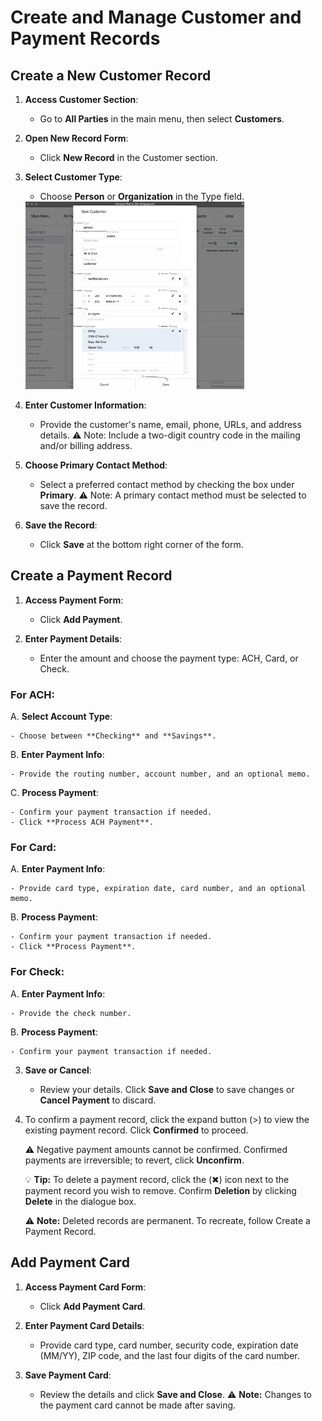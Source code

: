 # Create and Manage Customer and Payment Records

## Create a New Customer Record

1. **Access Customer Section**:
    
    - Go to **All Parties** in the main menu, then select **Customers**.
2. **Open New Record Form**:
    
    - Click **New Record** in the Customer section.
3. **Select Customer Type**:
    
    - Choose **Person** or **Organization** in the Type field.
    
    <img src="https://github.com/Fx-Professional-Services/HorizonDocs/blob/main/assets/7_create_customer_record.png" width="350" height="300">

4. **Enter Customer Information**:
    
    - Provide the customer's name, email, phone, URLs, and address details.
		⚠️ Note: Include a two-digit country code in the mailing and/or billing address.
5. **Choose Primary Contact Method**:
    
    - Select a preferred contact method by checking the box under **Primary**.
     ⚠️ Note: A primary contact method must be selected to save the record.
6. **Save the Record**:
    
    - Click **Save** at the bottom right corner of the form.

## Create a Payment Record

1. **Access Payment Form**:
    
    - Click **Add Payment**.
2. **Enter Payment Details**:
    
    - Enter the amount and choose the payment type: ACH, Card, or Check.

### For ACH:

A. **Select Account Type**:
    
    - Choose between **Checking** and **Savings**.
B. **Enter Payment Info**:
    
    - Provide the routing number, account number, and an optional memo.
    
C. **Process Payment**:
    
    - Confirm your payment transaction if needed.
    - Click **Process ACH Payment**.
### For Card:

A. **Enter Payment Info**:
    
    - Provide card type, expiration date, card number, and an optional memo.
    
B. **Process Payment**:
    
    - Confirm your payment transaction if needed.
    - Click **Process Payment**.

### For Check:

A. **Enter Payment Info**:
    
    - Provide the check number.
B. **Process Payment**:
    
    - Confirm your payment transaction if needed.

3. **Save or Cancel**:
    
    - Review your details. Click **Save and Close** to save changes or **Cancel Payment** to discard.

4. To confirm a payment record, click the expand button (>) to view the existing payment record. Click **Confirmed** to proceed.
    
    ⚠️ Negative payment amounts cannot be confirmed. Confirmed payments are irreversible; to revert, click **Unconfirm**.

	💡 **Tip:** To delete a payment record, click the (✖︎) icon next to the payment record you wish to remove. Confirm **Deletion** by clicking **Delete** in the dialogue box.  

	⚠️ **Note:** Deleted records are permanent. To recreate, follow Create a Payment Record.

## Add Payment Card

1. **Access Payment Card Form**:
    
    - Click **Add Payment Card**.
2. **Enter Payment Card Details**:
    
    - Provide card type, card number, security code, expiration date (MM/YY), ZIP code, and the last four digits of the card number.
3. **Save Payment Card**:
    
    - Review the details and click **Save and Close**.
    ⚠️ **Note:**  Changes to the payment card cannot be made after saving.